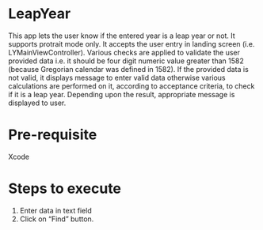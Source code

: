 # LeapYear

This app lets the user know if the entered year is a leap year or not. It supports protrait mode only. It accepts the user entry in landing screen (i.e. LYMainViewController). 
Various checks are applied to validate the user provided data i.e. it should be four digit numeric value greater than 1582 (because Gregorian calendar was defined in 1582). 
If the provided data is not valid, it displays message to enter valid data otherwise various calculations are performed on it, according to acceptance criteria, to check if it is a leap year. Depending upon the result, appropriate message is displayed to user. 

# Pre-requisite
Xcode

# Steps to execute
1. Enter data in text field
2. Click on “Find” button. 
